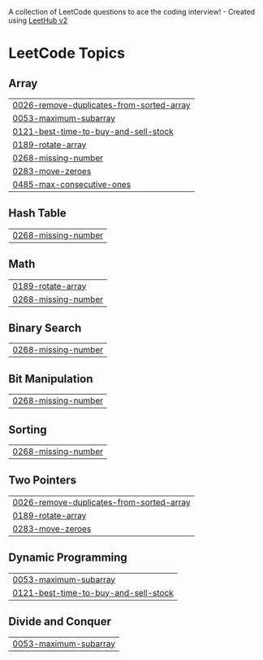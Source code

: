 A collection of LeetCode questions to ace the coding interview! - Created using [LeetHub v2](https://github.com/arunbhardwaj/LeetHub-2.0)
<!---LeetCode Topics Start-->
# LeetCode Topics
## Array
|  |
| ------- |
| [0026-remove-duplicates-from-sorted-array](https://github.com/NirmalKumarReddy/LEETCODE_DSA/tree/master/0026-remove-duplicates-from-sorted-array) |
| [0053-maximum-subarray](https://github.com/NirmalKumarReddy/LEETCODE_DSA/tree/master/0053-maximum-subarray) |
| [0121-best-time-to-buy-and-sell-stock](https://github.com/NirmalKumarReddy/LEETCODE_DSA/tree/master/0121-best-time-to-buy-and-sell-stock) |
| [0189-rotate-array](https://github.com/NirmalKumarReddy/LEETCODE_DSA/tree/master/0189-rotate-array) |
| [0268-missing-number](https://github.com/NirmalKumarReddy/LEETCODE_DSA/tree/master/0268-missing-number) |
| [0283-move-zeroes](https://github.com/NirmalKumarReddy/LEETCODE_DSA/tree/master/0283-move-zeroes) |
| [0485-max-consecutive-ones](https://github.com/NirmalKumarReddy/LEETCODE_DSA/tree/master/0485-max-consecutive-ones) |
## Hash Table
|  |
| ------- |
| [0268-missing-number](https://github.com/NirmalKumarReddy/LEETCODE_DSA/tree/master/0268-missing-number) |
## Math
|  |
| ------- |
| [0189-rotate-array](https://github.com/NirmalKumarReddy/LEETCODE_DSA/tree/master/0189-rotate-array) |
| [0268-missing-number](https://github.com/NirmalKumarReddy/LEETCODE_DSA/tree/master/0268-missing-number) |
## Binary Search
|  |
| ------- |
| [0268-missing-number](https://github.com/NirmalKumarReddy/LEETCODE_DSA/tree/master/0268-missing-number) |
## Bit Manipulation
|  |
| ------- |
| [0268-missing-number](https://github.com/NirmalKumarReddy/LEETCODE_DSA/tree/master/0268-missing-number) |
## Sorting
|  |
| ------- |
| [0268-missing-number](https://github.com/NirmalKumarReddy/LEETCODE_DSA/tree/master/0268-missing-number) |
## Two Pointers
|  |
| ------- |
| [0026-remove-duplicates-from-sorted-array](https://github.com/NirmalKumarReddy/LEETCODE_DSA/tree/master/0026-remove-duplicates-from-sorted-array) |
| [0189-rotate-array](https://github.com/NirmalKumarReddy/LEETCODE_DSA/tree/master/0189-rotate-array) |
| [0283-move-zeroes](https://github.com/NirmalKumarReddy/LEETCODE_DSA/tree/master/0283-move-zeroes) |
## Dynamic Programming
|  |
| ------- |
| [0053-maximum-subarray](https://github.com/NirmalKumarReddy/LEETCODE_DSA/tree/master/0053-maximum-subarray) |
| [0121-best-time-to-buy-and-sell-stock](https://github.com/NirmalKumarReddy/LEETCODE_DSA/tree/master/0121-best-time-to-buy-and-sell-stock) |
## Divide and Conquer
|  |
| ------- |
| [0053-maximum-subarray](https://github.com/NirmalKumarReddy/LEETCODE_DSA/tree/master/0053-maximum-subarray) |
<!---LeetCode Topics End-->